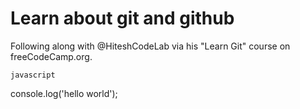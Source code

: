 # Learn about git and github

Following along with @HiteshCodeLab via his "Learn Git" course on freeCodeCamp.org.

    javascript
console.log('hello world');